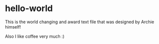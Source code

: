 # hello-world
This is the world changing and award text file that was designed by Archie himself!

Also I like coffee very much :)
